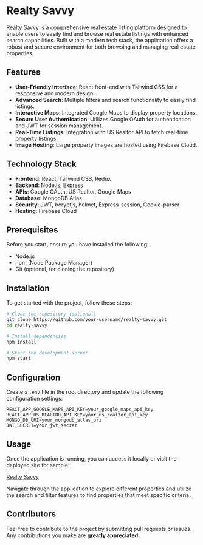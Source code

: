 # Realty Savvy

Realty Savvy is a comprehensive real estate listing platform designed to enable users to easily find and browse real estate listings with enhanced search capabilities. Built with a modern tech stack, the application offers a robust and secure environment for both browsing and managing real estate properties.

## Features

- **User-Friendly Interface**: React front-end with Tailwind CSS for a responsive and modern design.
- **Advanced Search**: Multiple filters and search functionality to easily find listings.
- **Interactive Maps**: Integrated Google Maps to display property locations.
- **Secure User Authentication**: Utilizes Google OAuth for authentication and JWT for session management.
- **Real-Time Listings**: Integration with US Realtor API to fetch real-time property listings.
- **Image Hosting**: Large property images are hosted using Firebase Cloud.

## Technology Stack

- **Frontend**: React, Tailwind CSS, Redux
- **Backend**: Node.js, Express
- **APIs**: Google OAuth, US Realtor, Google Maps
- **Database**: MongoDB Atlas
- **Security**: JWT, bcryptjs, helmet, Express-session, Cookie-parser
- **Hosting**: Firebase Cloud

## Prerequisites

Before you start, ensure you have installed the following:
- Node.js
- npm (Node Package Manager)
- Git (optional, for cloning the repository)

## Installation

To get started with the project, follow these steps:

```bash
# Clone the repository (optional)
git clone https://github.com/your-username/realty-savvy.git
cd realty-savvy

# Install dependencies
npm install

# Start the development server
npm start
```

## Configuration

Create a `.env` file in the root directory and update the following configuration settings:

```plaintext
REACT_APP_GOOGLE_MAPS_API_KEY=your_google_maps_api_key
REACT_APP_US_REALTOR_API_KEY=your_us_realtor_api_key
MONGO_DB_URI=your_mongodb_atlas_uri
JWT_SECRET=your_jwt_secret
```

## Usage

Once the application is running, you can access it locally or visit the deployed site for sample:

[Realty Savvy](https://realty-savvy-mern.onrender.com/)

Navigate through the application to explore different properties and utilize the search and filter features to find properties that meet specific criteria.

## Contributors

Feel free to contribute to the project by submitting pull requests or issues. Any contributions you make are **greatly appreciated**.
